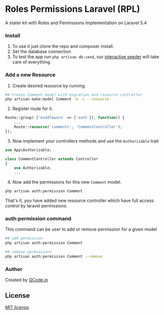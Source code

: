 # Roles Permissions Laravel (RPL)
A stater kit with Roles and Permissions implementation on Laravel 5.4

### Install
1. To use it just clone the repo and composer install.
2. Set the database connection 
3. To test the app run `php artisan db:seed`, our [interactive seeder](http://www.qcode.in/advance-interactive-database-seeding-in-laravel/) will take care of everything.

### Add a new Resource
1. Create desired resource by running 
 ```bash
## Create Comment model with migration and resource controller
php artisan make:model Comment -m -c --resource
```
2. Register route for it.
```php
Route::group( ['middleware' => ['auth']], function() {
    ...
    Route::resource('comments', 'CommentController');
});
```

3. Now implement your controllers methods and use the `Authorizable` trait
```php
use App\Authorizable;

class CommentController extends Controller
{
    use Authorizable;
    ...
```

4. Now add the permissions for this new `Comment` model.
```bash
php artisan auth:permission Comment
```

That's it, you have added new resource controller which have full access control by laravel permissions.
 
 ### auth:permission command
 This command can be user to add or remove permission for a given model
 
 ```bash
## add permission
php artisan auth:permission Comment

## remove permissions
php artisan auth:permission Comment --remove
```

### Author
Created by [QCode.in](http://www.qcode.in)

## License

[MIT license](http://opensource.org/licenses/MIT).